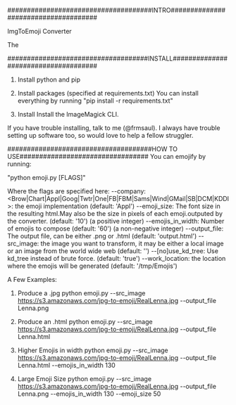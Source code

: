 #####################################INTRO#####################################

ImgToEmoji Converter

The

####################################INSTALL#####################################

1. Install python and pip

2. Install packages (specified at requirements.txt)
   You can install everything by running "pip install -r requirements.txt"

3. Install Install the ImageMagick CLI.

If you have trouble installing, talk to me (@frmsaul). I always have trouble
setting up software too, so would love to help a fellow struggler. 

#####################################HOW TO USE#################################
You can emojify by running:

"python emoji.py [FLAGS]"

Where the flags are specified here:
  --company: <Brow|Chart|Appl|Goog|Twtr|One|FB|FBM|Sams|Wind|GMail|SB|DCM|KDDI>: the
    emoji implementation
    (default: 'Appl')
  --emoji_size: The font size in the resulting html.May also be the size in pixels of
    each emoji.outputed by the converter.
    (default: '10')
    (a positive integer)
  --emojis_in_width: Number of emojis to compose
    (default: '60')
    (a non-negative integer)
  --output_file: The output file, can be either .png or .html
    (default: 'output.html')
  --src_image: the image you want to transform, it may be either a local image or an
    image from the world wide web
    (default: '')
  --[no]use_kd_tree: Use kd_tree instead of brute force.
    (default: 'true')
  --work_location: the location where the emojis will be generated
    (default: '/tmp/Emojis')

A Few Examples:

1. Produce a .jpg
python emoji.py --src_image https://s3.amazonaws.com/jpg-to-emoji/RealLenna.jpg --output_file Lenna.png

2. Produce an .html
python emoji.py --src_image https://s3.amazonaws.com/jpg-to-emoji/RealLenna.jpg --output_file Lenna.html

3. Higher Emojis in width
python emoji.py --src_image https://s3.amazonaws.com/jpg-to-emoji/RealLenna.jpg --output_file Lenna.html --emojis_in_width 130

4. Large Emoji Size
python emoji.py --src_image https://s3.amazonaws.com/jpg-to-emoji/RealLenna.jpg --output_file Lenna.png --emojis_in_width 130 --emoji_size 50
